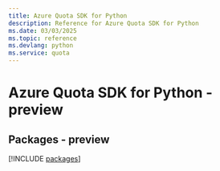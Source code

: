 ```yaml
---
title: Azure Quota SDK for Python
description: Reference for Azure Quota SDK for Python
ms.date: 03/03/2025
ms.topic: reference
ms.devlang: python
ms.service: quota
---
```

# Azure Quota SDK for Python - preview
## Packages - preview
[!INCLUDE [packages](quota-index.md)]